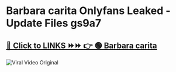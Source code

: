 
 # Barbara carita Onlyfans Leaked - Update Files gs9a7

## <h2><a href="https://clipsfans.com/Barbara_carita&ref=git">🔗 Click to LINKS ⏩⏩ 👉 🟢 Barbara carita </a></h2>

<a href="https://clipsfans.com/Barbara_carita&ref=git" rel="nofollow" data-target="animated-image.originalLink"><img src="https://i.ibb.co.com/xMMVF88/686577567.gif" alt="Viral Video Original" style="max-width: 100%; display: inline-block;" data-target="animated-image.originalImage"></a>

